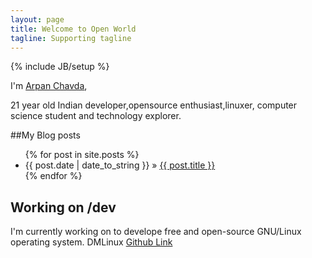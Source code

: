 ```yaml
---
layout: page
title: Welcome to Open World
tagline: Supporting tagline
---
```

{% include JB/setup %}

I'm [Arpan Chavda](http://arpan-chavda.github.com),
 
 21 year old Indian developer,opensource enthusiast,linuxer,
computer science student and technology explorer.


##My Blog posts

<ul class="posts">
  {% for post in site.posts %}
    <li><span>{{ post.date | date_to_string }}</span> &raquo; <a href="{{ BASE_PATH }}{{ post.url }}">{{ post.title }}</a></li>
  {% endfor %}
</ul>

## Working on /dev
I'm currently working on to develope free and open-source GNU/Linux operating system.
DMLinux [Github Link](https://github.com/codejar-lab/dmlinux)



